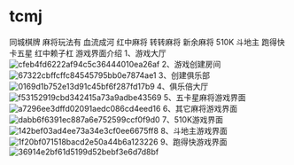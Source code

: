 # tcmj
同城棋牌 麻将玩法有 血流成河 红中麻将 转转麻将 新余麻将 510K 斗地主 跑得快 卡五星 红中赖子杠
游戏界面介绍
1、游戏大厅
![cfeb4fd6222af94c5c36444010ea26af](https://user-images.githubusercontent.com/37776603/232384775-55300427-e2db-4772-9609-f5bf7755927e.png)
2、游戏创建房间
![67322cbffcffc84545795bb0e7874ae1](https://user-images.githubusercontent.com/37776603/232384805-2436063f-0f54-4ef4-a44c-86d11865e690.png)
3、创建俱乐部
![0169d1b752e13d91c45bf6f287fd17b9](https://user-images.githubusercontent.com/37776603/232384841-1c31bf54-60f4-4fc3-842f-a38b19c37874.png)
4、俱乐倍大厅
![f53152919cbd342415a73a9adbe43569](https://user-images.githubusercontent.com/37776603/232384862-1e79daac-3e1e-400d-b08f-8c54a819e7dc.png)
5、五卡星麻将游戏界面
![a7296ee3dffd02091aedc086cd4eed16](https://user-images.githubusercontent.com/37776603/232384877-6bf867fa-7529-45ff-8896-a8c3aaa934e2.png)
6、其它麻将游戏界面
![dabb6f6391ec887a6e752599ccf0f9d0](https://user-images.githubusercontent.com/37776603/232384907-af5c7f27-6fad-4682-a800-2ef6c8a35b07.png)
7、510K游戏界面
![142bef03ad4ee73a34e3cf0ee6675ff8](https://user-images.githubusercontent.com/37776603/232384952-62e8c0e3-94f4-426f-b37b-c55e485eb5ce.png)
8、斗地主游戏界面
![1f20bf071518bacd2e50a44b6a123226](https://user-images.githubusercontent.com/37776603/232384969-48a932ad-012c-45a5-852c-e8e868a3ad04.png)
9、跑得快游戏界面
![36914e2bf61d5199d52bebf3e6d7d8bf](https://user-images.githubusercontent.com/37776603/232384990-e867390b-3261-4efc-94cb-67af34c5042f.png)

